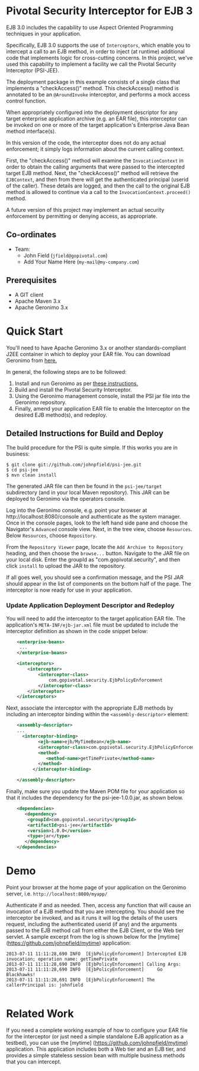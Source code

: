 <link href="https://raw.github.com/clownfart/Markdown-CSS/master/markdown.css" rel="stylesheet"></link>

# Pivotal Security Interceptor for EJB 3  

EJB 3.0 includes the capability to use Aspect Oriented Programming techniques in your application. 

Specifically, EJB 3.0 supports the use of `Interceptors`, which enable you to intercept a call to an EJB method, 
in order to inject (at runtime) additional code that implements logic for cross-cutting concerns.  In this project, we've 
used this capability to implement a facility we call the Pivotal Security Interceptor (PSI-JEE).

The deployment package in this example consists of a single class that implements a "checkAccess()" method. 
This checkAccess() method is annotated to be an `@AroundInvoke` interceptor, and performs a mock access control function. 

When appropriately configured into the deployment descriptor for any target enterprise application archive (e.g. an EAR file), 
this interceptor can be invoked on one or more of the target application's Enterprise Java Bean method interface(s).

In this version of the code, the interceptor does not do any actual enforcement; it simply logs information about the current calling context.

First, the "checkAccess()" method will examine the `InvocationContext` in order to obtain the calling arguments that were passed 
to the intercepted target EJB method.  Next, the "checkAccess()" method will retrieve the `EJBContext`, 
and then from there will get the authenticated principal (userid of the caller). These details are logged, and then the call to the 
original EJB method is allowed to continue via a call to the `InvocationContext.proceed()` method.

A future version of this project may implement an actual security enforcement by permitting or denying access, as appropriate.

## Co-ordinates

* Team:
  * John Field (`jfield@gopivotal.com`)
  * Add Your Name Here (`my-mail@my-company.com`)


## Prerequisites

* A GIT client
* Apache Maven 3.x
* Apache Geronimo 3.x

# Quick Start

You'll need to have Apache Geronimo 3.x or another standards-compliant J2EE container in which to deploy your EAR file.
You can download Geronimo from [here.](http://geronimo.apache.org/downloads.html)

In general, the following steps are to be followed:

1. Install and run Geronimo as per [these instructions.](http://geronimo.apache.org/GMOxDOC30/quick-start-apache-geronimo-for-the-impatient.html)
2. Build and install the Pivotal Security Interceptor. 
3. Using the Geronimo management console, install the PSI jar file into the Geronimo repository.
4. Finally, amend your application EAR file to enable the Interceptor on the desired EJB method(s), and redeploy.

## Detailed Instructions for Build and Deploy


The build procedure for the PSI is quite simple.  If this works you are in business:

    $ git clone git://github.com/johnpfield/psi-jee.git
    $ cd psi-jee
    $ mvn clean install 

The generated JAR file can then be found in the `psi-jee/target` subdirectory (and in your local Maven repository).  This JAR can be deployed to Geronimo via the operators console. 

Log into the Geronimo console, e.g. point your browser at http://localhost:8080/console and authenticate as the system manager.  Once in the console pages, look to the left hand side pane and choose the Navigator's `Advanced` console view.  Next, in the tree view, choose `Resources`.  Below `Resources`, choose `Repository`. 

From the `Repository Viewer` page, locate the `Add Archive to Repository` heading, and then choose the `browse...` button.  Navigate to the JAR file on your local disk.  Enter the groupId as "com.gopivotal.security", and then click `install` to upload the JAR to the repository. 

If all goes well, you should see a confirmation message, and the PSI JAR should appear in the list of components on the bottom half of the page.  The interceptor is now ready for use in your application.

### Update Application Deployment Descriptor and Redeploy

You will need to add the interceptor to the target application EAR file.  The application's `META-INF/ejb-jar.xml` file must be updated to include the interceptor definition as shown in the code snippet below:

```xml
    <enterprise-beans>
     ...
    </enterprise-beans>

    <interceptors>
        <interceptor>
            <interceptor-class>
                com.gopivotal.security.EjbPolicyEnforcement
            </interceptor-class>
        </interceptor>
    </interceptors>
```

Next, associate the interceptor with the appropriate EJB methods by including an interceptor binding within the `<assembly-descriptor>` element:

```xml
	<assembly-descriptor>
	...	
	  <interceptor-binding>
            <ejb-name>ejb/MyTimeBean</ejb-name>
    		<interceptor-class>com.gopivotal.security.EjbPolicyEnforcement</interceptor-class>
            <method>
               <method-name>getTimePrivate</method-name>
            </method>    
          </interceptor-binding>

	</assembly-descriptor>
```

Finally, make sure you update the Maven POM file for your application so that it includes the dependency for the psi-jee-1.0.0.jar, as shown below.

```xml
	<dependencies>
	   <dependency>
		<groupId>com.gopivotal.security</groupId>
		<artifactId>psi-jee</artifactId>
		<version>1.0.0</version>
		<type>jar</type>
	   </dependency>
	</dependencies>
```

# Demo 

Point your browser at the home page of your application on the Geronimo server, i.e. `http://localhost:8080/myapp/` 

Authenticate if and as needed.  Then, access any function that will cause an invocation of a EJB method that you are intercepting.  You should see the interceptor be invoked, and as it runs it will log the details of the users request, including the authenticated userid (if any) and the arguments passed to the EJB method call from either the EJB Client, or the Web tier servlet.  A sample excerpt from the log is shown below for the [mytime] (https://github.com/johnpfield/mytime) application:


```
2013-07-11 11:11:28,690 INFO  [EjbPolicyEnforcement] Intercepted EJB invocation; operation name: getTimePrivate
2013-07-11 11:11:28,690 INFO  [EjbPolicyEnforcement] Calling Args: 
2013-07-11 11:11:28,690 INFO  [EjbPolicyEnforcement] 	 Go Blackhawks!
2013-07-11 11:11:28,691 INFO  [EjbPolicyEnforcement] The callerPrincipal is: johnfield
 
```

# Related Work

If you need a complete working example of how to configure your EAR file for the interceptor (or just need a simple standalone EJB application as a testbed), you can use the [mytime] (https://github.com/johnpfield/mytime) application.  This application includes both a Web tier and an EJB tier, and provides a simple stateless session bean with multiple business methods that you can intercept.
 

